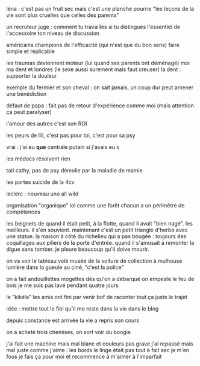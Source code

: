léna :
c'est pas un fruit sec mais c'est une planche pourrie
"les leçons de la vie sont plus cruelles que celles des parents"

un recruteur juge :
comment tu travailles
si tu distingues l'essentiel de l'accessoire
ton niveau de discussion

américains champions de l'efficacité (qui n'est que du bon sens)
faire simple et réplicable

les traumas deviennent moteur
(lui quand ses parents ont déménagé)
moi ma dent et londres
(le sexe aussi surement mais faut creuser)
la dent : supporter la douleur

exemple du fermier et son cheval :
on sait jamais, un coup dur peut amener une bénédiction

défaut de papa :
fait pas de retour d'expérience comme moi
(mais attention ça peut paralyser)

l'amour des autres c'est son ROI

les peurs de lili, c'est pas pour toi, c'est pour sa psy

vrai : j'ai eu **que** centrale
putain si j'avais eu x

les médocs résolvent rien

tati cathy, pas de psy
démolie par la maladie de mamie

les portes suicide de la 4cv

leclerc :
nouveau uno all wild

organisation "organique" lol
comme une forêt
chacun a un périmètre de compétences

les beignets de quand il était petit,
à la flotte, quand il avait "bien nagé".
les meilleurs. il s'en souvient.
maintenant c'est un petit triangle d'herbe
avec une statue.
la maison à côté du richelieu qui a pas bougée :
toujours des coquillages aux piliers de la porte d'entrée.
quand il s'amusait à remonter la digue sans tomber.
je pleure beaucoup qu'il doive mourir.

on va voir le tableau volé
musée de la voiture de collection à mulhouse
lumière dans la gueule au ciné, "c'est la police"

on a fait andouillettes mogettes dès qu'on a débarqué
on empeste le feu de bois
je me suis pas lavé pendant quatre jours

le "kikéla"
les amis ont fini par venir
bof de raconter tout ça
juste le trajet

idée :
mettre tout le fiel qu'il me reste dans la vie
dans le blog

depuis constance est arrivée
la vie a repris son cours

on a acheté trois chemises,
on sort voir du boogie

j'ai fait une machine mais mal
blanc et couleurs
pas grave
j'ai repassé mais mal
juste comme j'aime : les bords
le linge était pas tout à fait sec
je m'en fous
je fais ça pour moi
et recommence à m'aimer à l'imparfait

